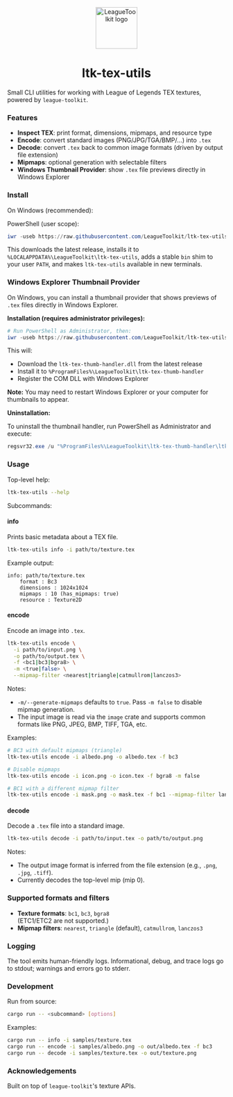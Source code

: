 <div align="center">
  <a href="https://github.com/LeagueToolkit">
    <img src="https://avatars.githubusercontent.com/u/28510182?s=200&v=4" alt="LeagueToolkit logo" width="96" height="96">
  </a>
  <h1>ltk-tex-utils</h1>
</div>

Small CLI utilities for working with League of Legends TEX textures, powered by `league-toolkit`.

### Features
- **Inspect TEX**: print format, dimensions, mipmaps, and resource type
- **Encode**: convert standard images (PNG/JPG/TGA/BMP/…) into `.tex`
- **Decode**: convert `.tex` back to common image formats (driven by output file extension)
- **Mipmaps**: optional generation with selectable filters
- **Windows Thumbnail Provider**: show `.tex` file previews directly in Windows Explorer

### Install

On Windows (recommended):

PowerShell (user scope):

```powershell
iwr -useb https://raw.githubusercontent.com/LeagueToolkit/ltk-tex-utils/main/scripts/install-windows.ps1 | iex
```

This downloads the latest release, installs it to `%LOCALAPPDATA%\LeagueToolkit\ltk-tex-utils`, adds a stable `bin` shim to your user `PATH`, and makes `ltk-tex-utils` available in new terminals.

### Windows Explorer Thumbnail Provider

On Windows, you can install a thumbnail provider that shows previews of `.tex` files directly in Windows Explorer.

**Installation (requires administrator privileges):**

```powershell
# Run PowerShell as Administrator, then:
iwr -useb https://raw.githubusercontent.com/LeagueToolkit/ltk-tex-utils/main/scripts/install-thumbnail-handler.ps1 | iex
```

This will:
- Download the `ltk-tex-thumb-handler.dll` from the latest release
- Install it to `%ProgramFiles%\LeagueToolkit\ltk-tex-thumb-handler`
- Register the COM DLL with Windows Explorer

**Note:** You may need to restart Windows Explorer or your computer for thumbnails to appear.

**Uninstallation:**

To uninstall the thumbnail handler, run PowerShell as Administrator and execute:

```powershell
regsvr32.exe /u "%ProgramFiles%\LeagueToolkit\ltk-tex-thumb-handler\ltk_tex_thumb_handler.dll"
```

### Usage

Top-level help:

```bash
ltk-tex-utils --help
```

Subcommands:

#### info
Prints basic metadata about a TEX file.

```bash
ltk-tex-utils info -i path/to/texture.tex
```

Example output:

```
info: path/to/texture.tex
    format : Bc3
    dimensions : 1024x1024
    mipmaps : 10 (has_mipmaps: true)
    resource : Texture2D
```

#### encode
Encode an image into `.tex`.

```bash
ltk-tex-utils encode \
  -i path/to/input.png \
  -o path/to/output.tex \
  -f <bc1|bc3|bgra8> \
  -m <true|false> \
  --mipmap-filter <nearest|triangle|catmullrom|lanczos3>
```

Notes:
- `-m/--generate-mipmaps` defaults to `true`. Pass `-m false` to disable mipmap generation.
- The input image is read via the `image` crate and supports common formats like PNG, JPEG, BMP, TIFF, TGA, etc.

Examples:

```bash
# BC3 with default mipmaps (triangle)
ltk-tex-utils encode -i albedo.png -o albedo.tex -f bc3

# Disable mipmaps
ltk-tex-utils encode -i icon.png -o icon.tex -f bgra8 -m false

# BC1 with a different mipmap filter
ltk-tex-utils encode -i mask.png -o mask.tex -f bc1 --mipmap-filter lanczos3
```

#### decode
Decode a `.tex` file into a standard image.

```bash
ltk-tex-utils decode -i path/to/input.tex -o path/to/output.png
```

Notes:
- The output image format is inferred from the file extension (e.g., `.png`, `.jpg`, `.tiff`).
- Currently decodes the top-level mip (mip 0).

### Supported formats and filters

- **Texture formats**: `bc1`, `bc3`, `bgra8`  
  (ETC1/ETC2 are not supported.)
- **Mipmap filters**: `nearest`, `triangle` (default), `catmullrom`, `lanczos3`

### Logging

The tool emits human-friendly logs. Informational, debug, and trace logs go to stdout; warnings and errors go to stderr.

### Development

Run from source:

```bash
cargo run -- <subcommand> [options]
```

Examples:

```bash
cargo run -- info -i samples/texture.tex
cargo run -- encode -i samples/albedo.png -o out/albedo.tex -f bc3
cargo run -- decode -i samples/texture.tex -o out/texture.png
```

### Acknowledgements

Built on top of `league-toolkit`'s texture APIs.


